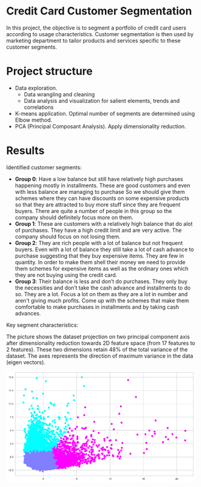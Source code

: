 # Credit Card Customer Segmentation

In this project, the objective is to segment a portfolio of credit card users according to usage characteristics. Customer segmentation is then used by marketing department to tailor products and services specific to these customer segments. 

# Project structure
- Data exploration.
  - Data wrangling and cleaning
  - Data analysis and visualization for salient elements, trends and correlations
- K-means application. Optimal number of segments are determined using Elbow method.
- PCA (Principal Composant Analysis). Apply dimensionality reduction.


# Results

Identified customer segments:
- **Group 0**: Have a low balance but still have relatively high purchases happening mostly in installments.  These are good customers and even with less balance are managing to purchase So we should give them schemes where they can have discounts on some expensive products so that they are attracted to buy more stuff since they are frequent buyers. There are quite a number of people in this group so the company should definitely focus more on them.
- **Group 1**: These are customers with a relatively high balance that do alot of purchases. They have a high credit limit and are very active. The company should focus on not losing them.
- **Group 2**: They are rich people with a lot of balance but not frequent buyers. Even with a lot of balance they still take a lot of cash advance to purchase suggesting that they buy expensive items. They are few in quantity. In order to make them shell their money we need to provide them schemes for expensive items as well as the ordinary ones which they are not buying using the credit card. 
- **Group 3**: Their balance is less and don’t do purchases. They only buy the necessities and don’t take the cash advance and installments to do so. They are a lot. Focus a lot on them as they are a lot in number and aren't giving much profits. Come up with the schemes that make them comfortable to make purchases in installments and by taking cash advances.

Key segment characteristics:

The picture shows the dataset projection on two principal component axis after dimensionality reduction towards 2D feature space (from 17 features to 2 features). These two dimensions retain 48% of the total variance of the dataset. The axes represents the direction of maximum variance in the data (eigen vectors).


![](src/pca.png)
